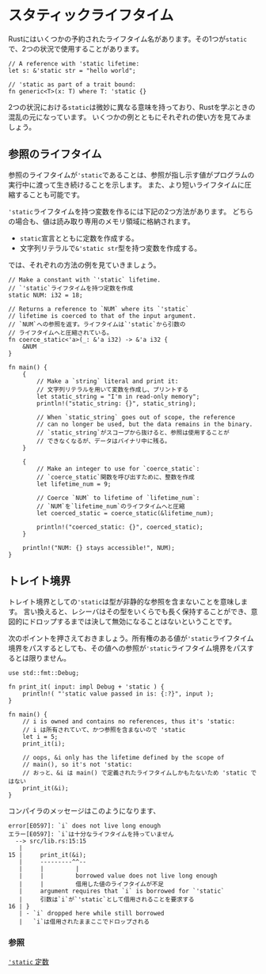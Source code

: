 <!--
# Static
-->
# スタティックライフタイム

<!--
Rust has a few reserved lifetime names. One of those is `'static`. You
might encounter it in two situations:
-->
Rustにはいくつかの予約されたライフタイム名があります。その1つが`static`で、2つの状況で使用することがあります。

```rust, editable
// A reference with 'static lifetime:
let s: &'static str = "hello world";

// 'static as part of a trait bound:
fn generic<T>(x: T) where T: 'static {}
```

<!--
Both are related but subtly different and this is a common source for
confusion when learning Rust. Here are some examples for each situation:
-->
2つの状況における`static`は微妙に異なる意味を持っており、Rustを学ぶときの混乱の元になっています。
いくつかの例とともにそれぞれの使い方を見てみましょう。

<!--
## Reference lifetime
-->
## 参照のライフタイム

<!--
As a reference lifetime `'static` indicates that the data pointed to by
the reference lives for the entire lifetime of the running program.
It can still be coerced to a shorter lifetime.
-->
参照のライフタイムが`'static`であることは、参照が指し示す値がプログラムの実行中に渡って生き続けることを示します。
また、より短いライフタイムに圧縮することも可能です。

<!--
There are two ways to make a variable with `'static` lifetime, and both
are stored in the read-only memory of the binary:
-->
`'static`ライフタイムを持つ変数を作るには下記の2つ方法があります。
どちらの場合も、値は読み取り専用のメモリ領域に格納されます。

<!--
* Make a constant with the `static` declaration.
* Make a `string` literal which has type: `&'static str`.
-->
* `static`宣言とともに定数を作成する。
* 文字列リテラルで`&'static str`型を持つ変数を作成する。

<!--
See the following example for a display of each method:
-->
では、それぞれの方法の例を見ていきましょう。

```rust,editable
// Make a constant with `'static` lifetime.
// `'static`ライフタイムを持つ定数を作成
static NUM: i32 = 18;

// Returns a reference to `NUM` where its `'static`
// lifetime is coerced to that of the input argument.
// `NUM`への参照を返す。ライフタイムは`'static`から引数の
// ライフタイムへと圧縮されている。
fn coerce_static<'a>(_: &'a i32) -> &'a i32 {
    &NUM
}

fn main() {
    {
        // Make a `string` literal and print it:
        // 文字列リテラルを用いて変数を作成し、プリントする
        let static_string = "I'm in read-only memory";
        println!("static_string: {}", static_string);

        // When `static_string` goes out of scope, the reference
        // can no longer be used, but the data remains in the binary.
        // `static_string`がスコープから抜けると、参照は使用することが
        // できなくなるが、データはバイナリ中に残る。
    }

    {
        // Make an integer to use for `coerce_static`:
        // `coerce_static`関数を呼び出すために、整数を作成
        let lifetime_num = 9;

        // Coerce `NUM` to lifetime of `lifetime_num`:
        // `NUM`を`lifetime_num`のライフタイムへと圧縮
        let coerced_static = coerce_static(&lifetime_num);

        println!("coerced_static: {}", coerced_static);
    }

    println!("NUM: {} stays accessible!", NUM);
}
```

<!--
## Trait bound
-->
## トレイト境界

<!--
As a trait bound, it means the type does not contain any non-static
references. Eg. the receiver can hold on to the type for as long as
they want and it will never become invalid until they drop it.
-->
トレイト境界としての`'static`は型が非静的な参照を含まないことを意味します。
言い換えると、レシーバはその型をいくらでも長く保持することができ、意図的にドロップするまでは決して無効になることはないということです。

<!--
It's important to understand this means that any owned data always passes
a `'static` lifetime bound, but a reference to that owned data generally
does not:
-->
次のポイントを押さえておきましょう。所有権のある値が`'static`ライフタイム境界をパスするとしても、その値への参照が`'static`ライフタイム境界をパスするとは限りません。

```rust,editable,compile_fail
use std::fmt::Debug;

fn print_it( input: impl Debug + 'static ) {
    println!( "'static value passed in is: {:?}", input );
}

fn main() {
    // i is owned and contains no references, thus it's 'static:
    // i は所有されていて、かつ参照を含まないので 'static
    let i = 5;
    print_it(i);

    // oops, &i only has the lifetime defined by the scope of
    // main(), so it's not 'static:
    // おっと、&i は main() で定義されたライフタイムしかもたないため 'static ではない
    print_it(&i);
}
```
<!--
The compiler will tell you:
-->
コンパイラのメッセージはこのようになります、
```ignore
error[E0597]: `i` does not live long enough
エラー[E0597]: `i`は十分なライフタイムを持っていません
  --> src/lib.rs:15:15
   |
15 |     print_it(&i);
   |     ---------^^--
   |     |         |
   |     |         borrowed value does not live long enough
   |     |         借用した値のライフタイムが不足
   |     argument requires that `i` is borrowed for `'static`
   |     引数は`i`が`'static`として借用されることを要求する
16 | }
   | - `i` dropped here while still borrowed
   |   `i`は借用されたままここでドロップされる
```

<!--
### See also:
-->
### 参照

<!--
[`'static` constants][static_const]
-->
[`'static` 定数][static_const]

[static_const]: ../../custom_types/constants.md
